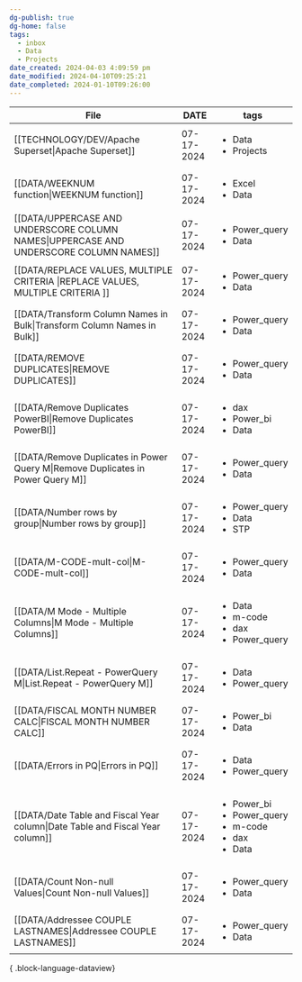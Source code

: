 ```yaml
---
dg-publish: true
dg-home: false
tags:
  - inbox
  - Data
  - Projects
date_created: 2024-04-03 4:09:59 pm
date_modified: 2024-04-10T09:25:21
date_completed: 2024-01-10T09:26:00
---
```

| File                                                                                     | DATE       | tags                                                                                   |
| ---------------------------------------------------------------------------------------- | ---------- | -------------------------------------------------------------------------------------- |
| [[TECHNOLOGY/DEV/Apache Superset\|Apache Superset]]                                   | 07-17-2024 | <ul><li>Data</li><li>Projects</li></ul>                                                |
| [[DATA/WEEKNUM function\|WEEKNUM function]]                                           | 07-17-2024 | <ul><li>Excel</li><li>Data</li></ul>                                                   |
| [[DATA/UPPERCASE AND UNDERSCORE COLUMN NAMES\|UPPERCASE AND UNDERSCORE COLUMN NAMES]] | 07-17-2024 | <ul><li>Power_query</li><li>Data</li></ul>                                             |
| [[DATA/REPLACE VALUES, MULTIPLE CRITERIA \|REPLACE VALUES, MULTIPLE CRITERIA ]]       | 07-17-2024 | <ul><li>Power_query</li><li>Data</li></ul>                                             |
| [[DATA/Transform Column Names in Bulk\|Transform Column Names in Bulk]]               | 07-17-2024 | <ul><li>Power_query</li><li>Data</li></ul>                                             |
| [[DATA/REMOVE DUPLICATES\|REMOVE DUPLICATES]]                                         | 07-17-2024 | <ul><li>Power_query</li><li>Data</li></ul>                                             |
| [[DATA/Remove Duplicates PowerBI\|Remove Duplicates PowerBI]]                         | 07-17-2024 | <ul><li>dax</li><li>Power_bi</li><li>Data</li></ul>                                    |
| [[DATA/Remove Duplicates in Power Query M\|Remove Duplicates in Power Query M]]       | 07-17-2024 | <ul><li>Power_query</li><li>Data</li></ul>                                             |
| [[DATA/Number rows by group\|Number rows by group]]                                   | 07-17-2024 | <ul><li>Power_query</li><li>Data</li><li>STP</li></ul>                                 |
| [[DATA/M-CODE-mult-col\|M-CODE-mult-col]]                                             | 07-17-2024 | <ul><li>Power_query</li><li>Data</li></ul>                                             |
| [[DATA/M Mode - Multiple Columns\|M Mode - Multiple Columns]]                         | 07-17-2024 | <ul><li>Data</li><li>m-code</li><li>dax</li><li>Power_query</li></ul>                  |
| [[DATA/List.Repeat - PowerQuery M\|List.Repeat - PowerQuery M]]                       | 07-17-2024 | <ul><li>Data</li><li>Power_query</li></ul>                                             |
| [[DATA/FISCAL MONTH NUMBER CALC\|FISCAL MONTH NUMBER CALC]]                           | 07-17-2024 | <ul><li>Power_bi</li><li>Data</li></ul>                                                |
| [[DATA/Errors in PQ\|Errors in PQ]]                                                   | 07-17-2024 | <ul><li>Data</li><li>Power_query</li></ul>                                             |
| [[DATA/Date Table and Fiscal Year column\|Date Table and Fiscal Year column]]         | 07-17-2024 | <ul><li>Power_bi</li><li>Power_query</li><li>m-code</li><li>dax</li><li>Data</li></ul> |
| [[DATA/Count Non-null Values\|Count Non-null Values]]                                 | 07-17-2024 | <ul><li>Power_query</li><li>Data</li></ul>                                             |
| [[DATA/Addressee COUPLE LASTNAMES\|Addressee COUPLE LASTNAMES]]                       | 07-17-2024 | <ul><li>Power_query</li><li>Data</li></ul>                                             |

{ .block-language-dataview}
